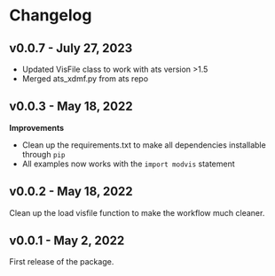 # Changelog

## v0.0.7 - July 27, 2023
- Updated VisFile class to work with ats version >1.5
- Merged ats_xdmf.py from ats repo

## v0.0.3 - May 18, 2022

**Improvements**

- Clean up the requirements.txt to make all dependencies installable through `pip`
- All examples now works with the `import modvis` statement

## v0.0.2 - May 18, 2022

Clean up the load visfile function to make the workflow much cleaner.

## v0.0.1 - May 2, 2022

First release of the package.
